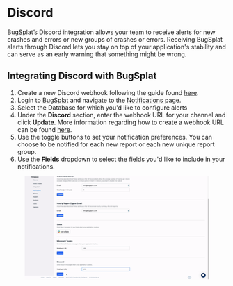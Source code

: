 # Discord

BugSplat’s Discord integration allows your team to receive alerts for new crashes and errors or new groups of crashes or errors. Receiving BugSplat alerts through Discord lets you stay on top of your application's stability and can serve as an early warning that something might be wrong.

## Integrating Discord with BugSplat <a href="#integrating-slack-with-bugsplat-docs" id="integrating-slack-with-bugsplat-docs"></a>

1. Create a new Discord webhook following the guide found [here](https://support.discord.com/hc/en-us/articles/228383668-Intro-to-Webhooks).
2. Login to [BugSplat](https://app.bugsplat.com/auth0/login) and navigate to the [Notifications ](https://app.bugsplat.com/v2/settings/database/notifications)page.
3. Select the Database for which you'd like to configure alerts
4. Under the **Discord** section, enter the webhook URL for your channel and click **Update**. More information regarding how to create a webhook URL can be found [here](https://support.discord.com/hc/en-us/articles/228383668-Intro-to-Webhooks).
5. Use the toggle buttons to set your notification preferences. You can choose to be notified for each new report or each new unique report group.
6. Use the **Fields** dropdown to select the fields you'd like to include in your notifications.

<figure><img src="../../../../.gitbook/assets/discord (1).gif" alt=""><figcaption></figcaption></figure>
